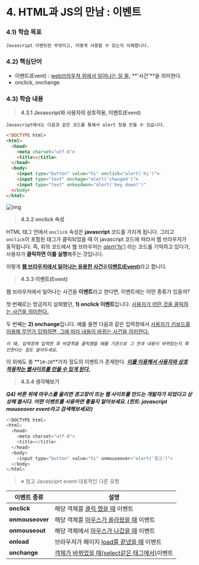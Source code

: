# 4. HTML과 JS의 만남 : 이벤트



### 4.1) 학습 목표

```
Javascript 이벤트란 무엇이고, 어떻게 사용할 수 있는지 이해합니다.
```

### 4.2) 핵심단어

- 이벤트(Event) : <u>web브라우져 위에서 일어나는 일 들</u>, **'사건'**을 의미한다.
- onclick, onchange

### 4.3) 학습 내용

>  <strong>**4.3.1 Javascript와 사용자의 상호작용, 이벤트(Event)**</strong>

```Javascript는 HTML 위에서 동작하는 언어입니다. 그렇다면 어떻게 서로 다른 두 언어를 하나로 합칠 수 있는 것일까요?
Javascript에서는 다음과 같은 코드를 통해서 alert 창을 만들 수 있습니다.
```

```html
<!DOCTYPE html>
<html>
  <head>
  	<meta charset="utf-8">
    <title></title>
  </head>
  <body>
    <input type="button" value="hi" onclick="alert('hi')">
    <input type="text" onchage="alert('changed')">
    <input type="text" onkeydwon="alert('key down!')"
  </body>
</html>
```

![img](https://cphinf.pstatic.net/mooc/20200707_257/159411595093987im5_PNG/mceclip0.png)



>  **4.3.2 onclick 속성**

HTML 태그 안에서 `onclick` 속성은 **javascript** 코드를 가지게 됩니다. 그리고 `onclick`이 포함된 태그가 클릭되었을 때 이 javascript 코드에 따라서 웹 브라우저가 동작됩니다. 즉, 위의 코드에서 웹 브라우저는 <u>*alert('hi')*</u> 라는 코드를 기억하고 있다가, 사용자가 **클릭하면 이를 실행**해주는 것입니다.

이렇게 <u>**웹 브라우저에서 일어나는 유용한 사건**</u>을<u>**이벤트(Event)**</u>라고 합니다.



> **4.3.3 이벤트(Event)**

웹 브라우저에서 일어나는 사건을 **이벤트**라고 한다면, 이벤트에는 어떤 종류가 있을까?

첫 번째로는 방금까지 살펴봤던, **1) onclick 이벤트**입니다. <u>사용자가 어떤 것을 클릭하는 사건을 의미한다.</u>

두 번째는 **2) onchange**입니다. 예를 들면 다음과 같은 입력창에서 <u>사용자가 키보드를 이용해 무언가 입력하면, 그에 따라 내용이 바뀌는 사건을 의미한다.</u> 

<em>`이 때, 입력창에 입력한 후 바깥쪽을 클릭했을 때를 기준으로 그 전과 내용이 바뀌었는지 확인한다는 점도 알아두세요.`</em>

이 외에도 총 **`10~20`**가지 정도의 이벤트가 존재한다. <u><em>**이를 이용해서 사용자와 상호작용하는 웹사이트를 만들 수 있게 된다.**</em></u>

> **4.3.4 생각해보기**

***Q4) 버튼 위에 마우스를 올리면 경고창이 뜨는 웹 사이트를 만드는 개발자가 되었다고 상상해 봅시다. 어떤 이벤트를 사용하면 좋을지 알아보세요. (힌트: javascript mouseover event라고 검색해보세요!)***

```javascript
<!DOCTYPE html>
<html>
  <head>
  	<meta charset="utf-8">
    <title></title>
  </head>
  <body>
    <input type="button" value="hi" onmouseover="alert('경고')">
  </body>
</html>
```

> ※ 참고 Javasciprt event 대표적인 다른 유형

| 이벤트 종류     | 설명                                                 |
| --------------- | ---------------------------------------------------- |
| **onclick**     | 해당 객체를 <u>클릭 했을 때</u> 이벤트               |
| **onmouseover** | 해당 객체를 <u>마우스가 올라왔을 때</u> 이벤트       |
| **onmouseout**  | 해당 객체에서 <u>마우스가 나갔을 때</u> 이벤트       |
| **onload**      | 브라우저가 페이지 <u>load를 끝냈을 때</u> 이벤트     |
| **onchange**    | <u>객체가 바뀌었을 때(select같은 태그에서)</u>이벤트 |